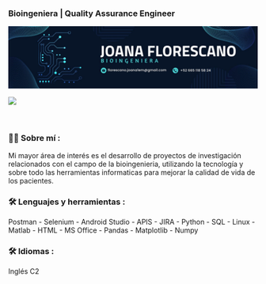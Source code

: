 
### Bioingeniera | Quality Assurance Engineer

<div id="header" align="center">
  <img decoding="async" src="https://github.com/jflorescano/jflorescano/blob/main/banner.jpg" width="800"/>
</div>

[![](https://img.shields.io/badge/LinkedIn-0077B5?style=for-the-badge&logo=linkedin&logoColor=white)](https://www.linkedin.com/in/joanaflorescano/)

<div id="badges" align="center">
<img decoding="async" src="https://visitor-badge-reloaded.herokuapp.com/badge?page_id=jflorescano.jflorescano&color=00cf00" alt=""/>


 <div id="header" align="left">

### :woman_technologist: Sobre mí :
Mi mayor área de interés es el desarrollo de proyectos de investigación relacionados con el campo de la bioingenieria, utilizando la tecnología y sobre todo las herramientas informaticas para mejorar la calidad de vida de los pacientes. 


### :hammer_and_wrench: Lenguajes y herramientas :
Postman - Selenium - Android Studio - APIS - JIRA - Python - SQL - Linux - Matlab - HTML - MS
Office - Pandas - Matplotlib - Numpy

### :hammer_and_wrench: Idiomas :
Inglés C2

